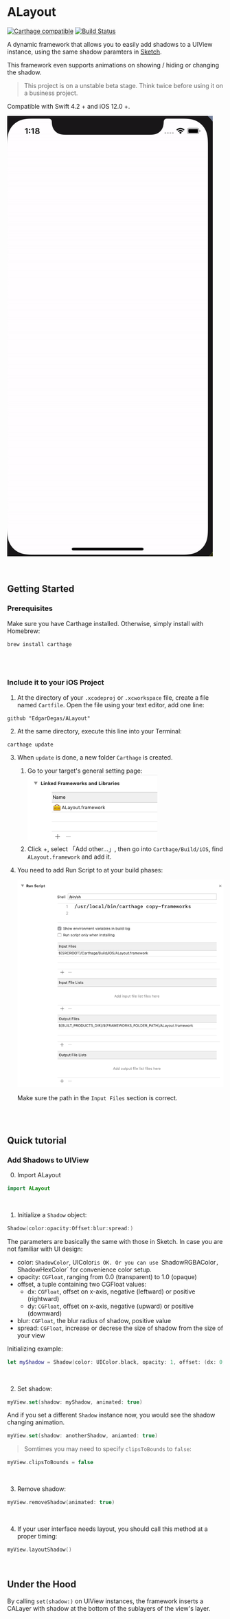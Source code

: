 # ALayout 

[![Carthage compatible](https://img.shields.io/badge/Carthage-compatible-4BC51D.svg?style=flat)](https://github.com/Carthage/Carthage) [![Build Status](https://travis-ci.com/EdgarDegas/ALayout.svg?branch=master)](https://travis-ci.com/EdgarDegas/ALayout)

A dynamic framework that allows you to easily add shadows to a UIView instance, using the same shadow paramters in [Sketch](www.sketchapp.com).

This framework even supports animations on showing / hiding or changing the shadow.

> This project is on a unstable beta stage. Think twice before using it on a business project.

Compatible with Swift 4.2 + and iOS 12.0 +.

![ezgif.com-gif-maker](assets/Animations.png)

<br/>

## Getting Started

### Prerequisites

Make sure you have Carthage installed. Otherwise, simply install with Homebrew:

```bash
brew install carthage
```

<br/>
<br/>

### Include it to your iOS Project

1. At the directory of your `.xcodeproj` or `.xcworkspace` file, create a file named `Cartfile`. Open the file using your text editor, add one line:

```
github "EdgarDegas/ALayout"
```

2. At the same directory, execute this line into your Terminal:

```
carthage update
```

3. When `update` is done, a new folder `Carthage` is created. 
   1. Go to your target's general setting page:
      ![Linked Framework and Libraries](assets/Linked_Framework_and_Libraries.png)
   2. Click +, select 「Add other...」, then go into  `Carthage/Build/iOS`, find  `ALayout.framework` and add it.

4. You need to add Run Script to at your build phases:

   ![Build Phases](assets/Build_phases.png)

   Make sure the path in the `Input Files` section is correct.

<br/>
<br/>

## Quick tutorial

### Add Shadows to UIView

0. Import ALayout

```swift
import ALayout
```

<br/>

1. Initialize a  `Shadow` object:

```swift
Shadow(color:opacity:Offset:blur:spread:)
```

The parameters are basically the same with those in Sketch. In case you are not familiar with UI design:

* color: `ShadowColor`, UIColor` is OK. Or you can use  `ShadowRGBAColor`, `ShadowHexColor` for convenience color setup.
* opacity: `CGFloat`, ranging from 0.0 (transparent) to 1.0 (opaque)
* offset, a tuple containing two CGFloat values:
  * dx: `CGFloat`, offset on x-axis, negative (leftward) or positive (rightward)
  * dy: `CGFloat`, offset on x-axis, negative (upward) or positive (downward)
* blur: `CGFloat`, the blur radius of shadow, positive value
* spread: `CGFloat`, increase or decrese the size of shadow from the size of your view



Initializing example:

```swift
let myShadow = Shadow(color: UIColor.black, opacity: 1, offset: (dx: 0, dy: 0), blur: 24)
```



<br/>

2. Set shadow:

```swift
myView.set(shadow: myShadow, animated: true)
```



And if you set a different `Shadow` instance now, you would see the shadow changing animation.

```swift
myView.set(shadow: anotherShadow, aniamted: true)
```





> Somtimes you may need to specify `clipsToBounds` to `false`:

```swift
myView.clipsToBounds = false
```

<br/>



3. Remove shadow:

```swift
myView.removeShadow(animated: true)
```

<br/>



4. If your user interface needs layout, you should call this method at a proper timing:

```swift
myView.layoutShadow()
```



<br/>

## Under the Hood

By calling `set(shadow:)` on UIView instances, the framework inserts a CALayer with shadow at the bottom of the sublayers of the view's layer.